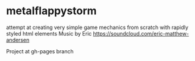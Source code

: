 metalflappystorm
================

attempt at creating very simple game mechanics from scratch with rapidly styled html elements
Music by Eric https://soundcloud.com/eric-matthew-andersen

Project at gh-pages branch
